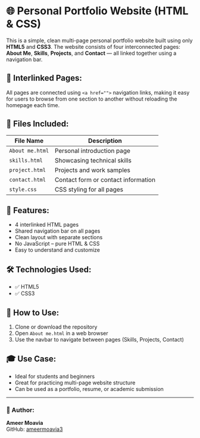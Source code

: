 # 🌐 Personal Portfolio Website (HTML & CSS)

This is a simple, clean multi-page personal portfolio website built using only **HTML5** and **CSS3**. The website consists of four interconnected pages: **About Me**, **Skills**, **Projects**, and **Contact** — all linked together using a navigation bar.

## 🔗 Interlinked Pages:

All pages are connected using `<a href="">` navigation links, making it easy for users to browse from one section to another without reloading the homepage each time.

## 📁 Files Included:

| File Name         | Description                          |
|-------------------|--------------------------------------|
| `About me.html`   | Personal introduction page           |
| `skills.html`     | Showcasing technical skills          |
| `project.html`    | Projects and work samples            |
| `contact.html`    | Contact form or contact information  |
| `style.css`       | CSS styling for all pages            |

## 🎯 Features:

- 4 interlinked HTML pages
- Shared navigation bar on all pages
- Clean layout with separate sections
- No JavaScript – pure HTML & CSS
- Easy to understand and customize

## 🛠️ Technologies Used:

- ✅ HTML5  
- ✅ CSS3  

## 🚀 How to Use:

1. Clone or download the repository
2. Open `About me.html` in a web browser
3. Use the navbar to navigate between pages (Skills, Projects, Contact)

## 🎓 Use Case:

- Ideal for students and beginners
- Great for practicing multi-page website structure
- Can be used as a portfolio, resume, or academic submission

---

### 👤 Author:

**Ameer Moavia**  
GitHub: [ameermoavia3](https://github.com/ameermoavia3)
